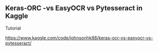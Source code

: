## Keras-ORC -vs EasyOCR vs Pytesseract in Kaggle 
 Tutorial

<https://www.kaggle.com/code/johnsonhk88/keras-ocr-vs-easyocr-vs-pytesseract/> 